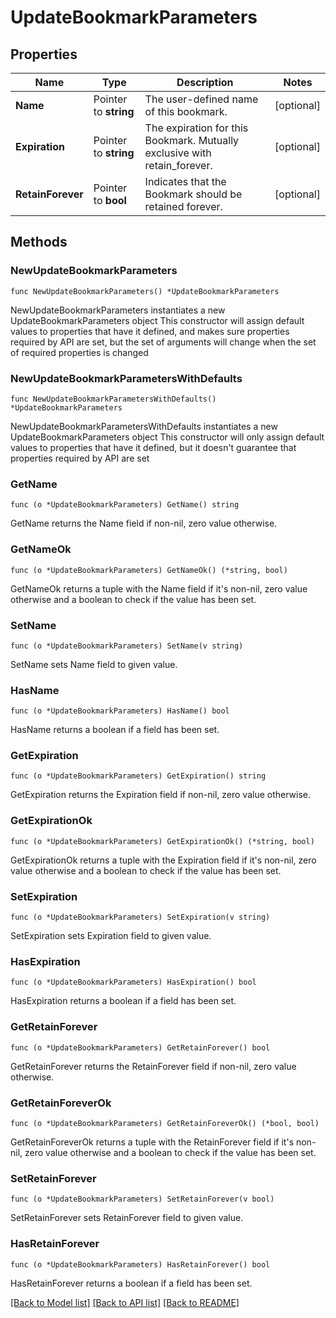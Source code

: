 # UpdateBookmarkParameters

## Properties

Name | Type | Description | Notes
------------ | ------------- | ------------- | -------------
**Name** | Pointer to **string** | The user-defined name of this bookmark. | [optional] 
**Expiration** | Pointer to **string** | The expiration for this Bookmark. Mutually exclusive with retain_forever. | [optional] 
**RetainForever** | Pointer to **bool** | Indicates that the Bookmark should be retained forever. | [optional] 

## Methods

### NewUpdateBookmarkParameters

`func NewUpdateBookmarkParameters() *UpdateBookmarkParameters`

NewUpdateBookmarkParameters instantiates a new UpdateBookmarkParameters object
This constructor will assign default values to properties that have it defined,
and makes sure properties required by API are set, but the set of arguments
will change when the set of required properties is changed

### NewUpdateBookmarkParametersWithDefaults

`func NewUpdateBookmarkParametersWithDefaults() *UpdateBookmarkParameters`

NewUpdateBookmarkParametersWithDefaults instantiates a new UpdateBookmarkParameters object
This constructor will only assign default values to properties that have it defined,
but it doesn't guarantee that properties required by API are set

### GetName

`func (o *UpdateBookmarkParameters) GetName() string`

GetName returns the Name field if non-nil, zero value otherwise.

### GetNameOk

`func (o *UpdateBookmarkParameters) GetNameOk() (*string, bool)`

GetNameOk returns a tuple with the Name field if it's non-nil, zero value otherwise
and a boolean to check if the value has been set.

### SetName

`func (o *UpdateBookmarkParameters) SetName(v string)`

SetName sets Name field to given value.

### HasName

`func (o *UpdateBookmarkParameters) HasName() bool`

HasName returns a boolean if a field has been set.

### GetExpiration

`func (o *UpdateBookmarkParameters) GetExpiration() string`

GetExpiration returns the Expiration field if non-nil, zero value otherwise.

### GetExpirationOk

`func (o *UpdateBookmarkParameters) GetExpirationOk() (*string, bool)`

GetExpirationOk returns a tuple with the Expiration field if it's non-nil, zero value otherwise
and a boolean to check if the value has been set.

### SetExpiration

`func (o *UpdateBookmarkParameters) SetExpiration(v string)`

SetExpiration sets Expiration field to given value.

### HasExpiration

`func (o *UpdateBookmarkParameters) HasExpiration() bool`

HasExpiration returns a boolean if a field has been set.

### GetRetainForever

`func (o *UpdateBookmarkParameters) GetRetainForever() bool`

GetRetainForever returns the RetainForever field if non-nil, zero value otherwise.

### GetRetainForeverOk

`func (o *UpdateBookmarkParameters) GetRetainForeverOk() (*bool, bool)`

GetRetainForeverOk returns a tuple with the RetainForever field if it's non-nil, zero value otherwise
and a boolean to check if the value has been set.

### SetRetainForever

`func (o *UpdateBookmarkParameters) SetRetainForever(v bool)`

SetRetainForever sets RetainForever field to given value.

### HasRetainForever

`func (o *UpdateBookmarkParameters) HasRetainForever() bool`

HasRetainForever returns a boolean if a field has been set.


[[Back to Model list]](../README.md#documentation-for-models) [[Back to API list]](../README.md#documentation-for-api-endpoints) [[Back to README]](../README.md)


